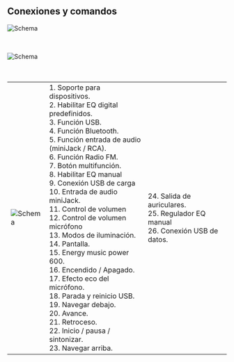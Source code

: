 ## Conexiones y comandos



![Schema](http://static.energysistem.com/images/manuals/42360/59c36be0631ad.jpg) <br> <br> <br>

![Schema](http://static.energysistem.com/images/manuals/42360/59bf9eb9cb847.jpg) <br> <br> <br>

|  |  |  |
|:-------|:-------|:-------|
|![Schema](http://static.energysistem.com/images/manuals/42360/59bfa03e97d56.jpg)| 1. Soporte para dispositivos. <br> 2. Habilitar EQ digital predefinidos. <br> 3. Función USB. <br> 4. Función Bluetooth. <br> 5. Función entrada de audio <br> (miniJack / RCA). <br> 6. Función Radio FM. <br> 7. Botón multifunción. <br> 8. Habilitar EQ manual <br> 9. Conexión USB de carga <br> 10. Entrada de audio miniJack. <br> 11. Control de volumen <br> 12. Control de volumen micrófono <br> 13. Modos de iluminación. <br> 14. Pantalla. <br> 15. Energy music power 600. <br> 16. Encendido / Apagado. <br> 17. Efecto eco del micrófono. <br> 18. Parada y reinicio USB. <br> 19. Navegar debajo. <br> 20. Avance. <br> 21. Retroceso. <br> 22. Inicio / pausa / sintonizar. <br> 23. Navegar arriba. | 24. Salida de auriculares. <br> 25. Regulador EQ manual <br> 26. Conexión USB de datos. 




